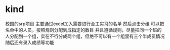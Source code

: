# kind
校园的srp项目
主要通过excel加入需要进行金工实习的名单
然后点击分组
可以把名单中的人员，按照规则分配到成指定的数目
并且遵循规则，尽量把同一个班的人分配到一个组，实在不行分成两个组，但绝不可以有一个组里有三个半成员情况
随后还有录入成绩等功能
